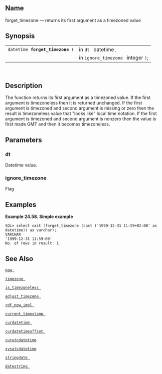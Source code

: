 <div>

<div>

</div>

<div>

## Name

forget_timezone — returns its first argument as a timezoned value

</div>

<div>

## Synopsis

<div>

|                                      |                                    |
|--------------------------------------|------------------------------------|
| `datetime `**`forget_timezone`**` (` | in `dt ` datetime ,                |
|                                      | in `ignore_timezone ` integer `)`; |

<div>

 

</div>

</div>

</div>

<div>

## Description

The function returns its first argument as a timezoned value. If the
first argument is timezoneless then it is returned unchanged. If the
first argument is timezoned and second argument is missing or zero then
the result is timezoneless value that "looks like" local time notation.
If the first argument is timezoned and second argument is nonzero then
the value is first made GMT and then it becomes timezoneless.

</div>

<div>

## Parameters

<div>

### dt

Datetime value.

</div>

<div>

### ignore_timezone

Flag

</div>

</div>

<div>

## Examples

<div>

**Example 24.58. Simple example**

<div>

``` screen
SQL> select cast (forget_timezone (cast ('1999-12-31 11:59+02:00' as datetime)) as varchar);
VARCHAR
'1999-12-31 11:59:00'
No. of rows in result: 1
```

</div>

</div>

  

</div>

<div>

## See Also

<a href="fn_now.html" class="link" title="now"><code
class="function">now </code></a>

<a href="fn_timezone.html" class="link" title="timezone"><code
class="function">timezone </code></a>

<a href="fn_is_timezoneless.html" class="link"
title="is_timezoneless"><code
class="function">is_timezoneless </code></a>

<a href="fn_adjust_timezone.html" class="link"
title="adjust_timezone"><code
class="function">adjust_timezone </code></a>

<a href="fn_rdf_now_impl.html" class="link" title="rdf_now_impl"><code
class="function">rdf_now_impl </code></a>

<a href="fn_current_timestamp.html" class="link"
title="current_timestamp"><code
class="function">current_timestamp </code></a>

<a href="fn_curdatetime.html" class="link" title="curdatetime"><code
class="function">curdatetime </code></a>

<a href="fn_curdatetimeoffset.html" class="link"
title="curdatetimeoffset"><code
class="function">curdatetimeoffset </code></a>

<a href="fn_curutcdatetime.html" class="link"
title="curutcdatetime"><code class="function">curutcdatetime </code></a>

<a href="fn_sysutcdatetime.html" class="link"
title="sysutcdatetime"><code class="function">sysutcdatetime </code></a>

<a href="fn_stringdate.html" class="link" title="stringdate"><code
class="function">stringdate </code></a>

<a href="fn_datestring.html" class="link"
title="datestring , datestring_gmt ,"><code
class="function">datestring </code></a>

</div>

</div>
